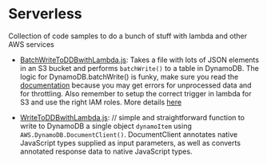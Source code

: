 # Serverless

Collection of code samples to do a bunch of stuff with lambda and other AWS services

- [BatchWriteToDDBwithLambda.js](/DataProcessing/BatchWriteToDDBwithLambda.js): Takes a file with lots of JSON elements in an S3 bucket and performs `batchWrite()` to a table in DynamoDB.  The logic for DynamoDB.batchWrite() is funky, make sure you read the [documentation](http://docs.aws.amazon.com/amazondynamodb/latest/APIReference/API_BatchWriteItem.html) because you may get errors for unprocessed data and for throttling. Also remember to setup the correct trigger in lambda for S3 and use the right IAM roles. More details [here](https://github.com/awslabs/aws-serverless-workshops/tree/master/DataProcessing/1_FileProcessing)

- [WriteToDDBwithLambda.js](/DataProcessing/WriteToDDBwithLambda.js): // simple and straightforward function to write to DynamoDB a single  object `dynamoItem` using `AWS.DynamoDB.DocumentClient()`. DocumentClient  annotates native JavaScript types supplied as input parameters, as well as converts annotated response data to native JavaScript types.

